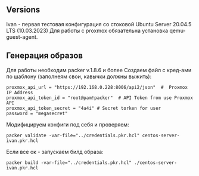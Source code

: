 ## Versions
Ivan - первая тестовая конфигурация со стоковой Ubuntu Server 20.04.5 LTS (10.03.2023)
Для работы с proxmox обязательна установка qemu-guest-agent.

## Генерация образов
Для работы необходим packer v.1.8.6 и более
Создаем файл с кред-ами по шаблону (заполнеям свои, кавычки должны выжить):

```
proxmox_api_url = "https://192.168.0.228:8006/api2/json"  #  Proxmox IP Address
proxmox_api_token_id = "root@pam!packer"  # API Token from use Proxmox API
proxmox_api_token_secret = "4a4i" # Secret torken for user
password = "megasecret"
```

Модифицируем конфиги под себя и проверяем:

`packer validate -var-file="../credentials.pkr.hcl" centos-server-ivan.pkr.hcl`

Если все ок - запускаем билд образа:

`packer build -var-file="../credentials.pkr.hcl" ./centos-server-ivan.pkr.hcl`